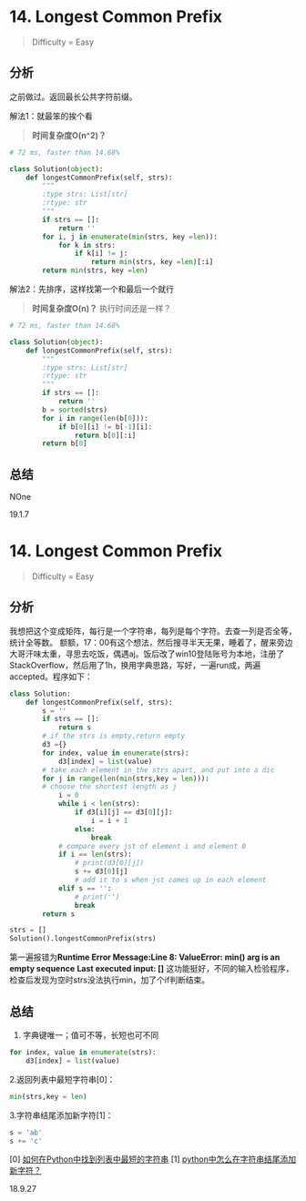 # 14. Longest Common Prefix
> Difficulty = Easy

## 分析

之前做过。返回最长公共字符前缀。

解法1：就最笨的挨个看
> **时间复杂度O(n^2)？**

```python
# 72 ms, faster than 14.68%

class Solution(object):
	def longestCommonPrefix(self, strs):
		"""
		:type strs: List[str]
		:rtype: str
		"""
		if strs == []:
			return ''
		for i, j in enumerate(min(strs, key =len)):
			for k in strs:
				if k[i] != j:
					return min(strs, key =len)[:i]
		return min(strs, key =len)

```

解法2：先排序，这样找第一个和最后一个就行
> **时间复杂度O(n)？**
执行时间还是一样？

```python
# 72 ms, faster than 14.68%

class Solution(object):
	def longestCommonPrefix(self, strs):
		"""
		:type strs: List[str]
		:rtype: str
		"""
		if strs == []:
			return ''
		b = sorted(strs)
		for i in range(len(b[0])):
			if b[0][i] != b[-1][i]:
				return b[0][:i]
		return b[0]

```

## 总结

NOne

19.1.7


# 14. Longest Common Prefix
> Difficulty = Easy

## 分析
我想把这个变成矩阵，每行是一个字符串，每列是每个字符。去查一列是否全等，统计全等数。
额额，17：00有这个想法，然后搜寻半天无果，睡着了，醒来旁边大哥汗味太重，寻思去吃饭，偶遇aj。饭后改了win10登陆账号为本地，注册了StackOverflow，然后用了1h，换用字典思路，写好，一遍run成，两遍accepted。程序如下：
```python
class Solution:
    def longestCommonPrefix(self, strs):
        s = ''
        if strs == []:
            return s
        # if the strs is empty,return empty
        d3 ={}
        for index, value in enumerate(strs):
            d3[index] = list(value)
        # take each element in the strs apart, and put into a dic
        for j in range(len(min(strs,key = len))):
        # choose the shortest length as j
            i = 0
            while i < len(strs):
                if d3[i][j] == d3[0][j]:
                    i = i + 1
                else:
                    break
            # compare every jst of element i and element 0
            if i == len(strs):
                # print(d3[0][j])
                s += d3[0][j]
                # add it to s when jst comes up in each element
            elif s == '':
                # print('')
                break
        return s

strs = []
Solution().longestCommonPrefix(strs)
```
第一遍报错为**Runtime Error Message:Line 8: ValueError: min() arg is an empty sequence**
**Last executed input: []**
这功能挺好，不同的输入检验程序，检查后发现为空时strs没法执行min，加了个if判断结束。
## 总结

1. 字典键唯一；值可不等，长短也可不同
```python
for index, value in enumerate(strs):
    d3[index] = list(value)
```
2.返回列表中最短字符串[0]：
```python
min(strs,key = len)
```
3.字符串结尾添加新字符[1]：
```python
s = 'ab'
s += 'c'
```

[0] [如何在Python中找到列表中最短的字符串](https://cloud.tencent.com/developer/ask/32043)
[1] [python中怎么在字符串结尾添加新字符？](https://zhidao.baidu.com/question/876587898558205492.html)

18.9.27